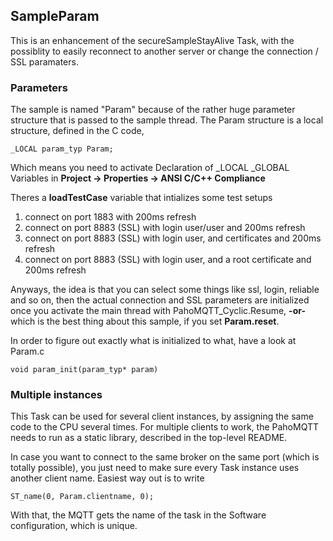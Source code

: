 ## SampleParam

This is an enhancement of the secureSampleStayAlive Task, with the possiblity to easily reconnect to another server or change the connection / SSL paramaters.

### Parameters

The sample is named "Param" because of the rather huge parameter structure that is passed to the sample thread. The Param structure is a local structure, defined in the C code,

	_LOCAL param_typ Param;

Which means you need to activate Declaration of _LOCAL _GLOBAL Variables in 
**Project -> Properties -> ANSI C/C++ Compliance**

Theres a **loadTestCase** variable that intializes some test setups

1. connect on port 1883 with 200ms refresh
2. connect on port 8883 (SSL) with login user/user and 200ms refresh
3. connect on port 8883 (SSL) with login user, and certificates and 200ms refresh
4. connect on port 8883 (SSL) with login user, and a root certificate and 200ms refresh

Anyways, the idea is that you can select some things like ssl, login, reliable and so on, then the actual connection and SSL parameters are initialized once you activate the main thread with PahoMQTT_Cyclic.Resume, **-or-** which is the best thing about this sample, if you set **Param.reset**.

In order to figure out exactly what is initialized to what, have a look at Param.c

	void param_init(param_typ* param)

### Multiple instances ###

This Task can be used for several client instances, by assigning the same code to the CPU several times. For multiple clients to work, the PahoMQTT needs to run as a static library, described in the top-level README.

In case you want to connect to the same broker on the same port (which is totally possible), you just need to make sure every Task instance uses another client name. Easiest way out is to write

	ST_name(0, Param.clientname, 0);

With that, the MQTT gets the name of the task in the Software configuration, which is unique.





